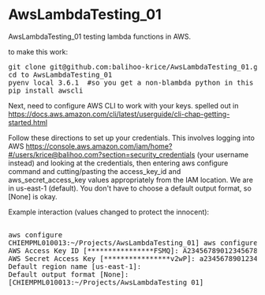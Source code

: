 # AwsLambdaTesting_01
AwsLambdaTesting_01 testing lambda functions in AWS.

to make this work:

<pre>
git clone git@github.com:balihoo-krice/AwsLambdaTesting_01.git
cd to AwsLambdaTesting_01
pyenv local 3.6.1  #so you get a non-blambda python in this directory
pip install awscli
</pre>

Next, need to configure AWS CLI to work with your keys.
spelled out in https://docs.aws.amazon.com/cli/latest/userguide/cli-chap-getting-started.html

Follow these directions to set up your credentials.  This involves logging into AWS https://console.aws.amazon.com/iam/home?#/users/krice@balihoo.com?section=security_credentials   (your username instead) and looking at the credentials, then entering aws configure command and cutting/pasting the access_key_id and aws_secret_access_key values appropriately from the IAM location.  We are in us-east-1 (default).  You don't have to choose a default output format, so [None] is okay.

Example interaction (values changed to protect the innocent):
<pre>

aws configure
CHIEMPML010013:~/Projects/AwsLambdaTesting_01] aws configure
AWS Access Key ID [****************FSMQ]: A2345678901234567890
AWS Secret Access Key [****************v2wP]: a234567890123456789012345678901234567890 
Default region name [us-east-1]:
Default output format [None]:
[CHIEMPML010013:~/Projects/AwsLambdaTesting_01]
</pre>


